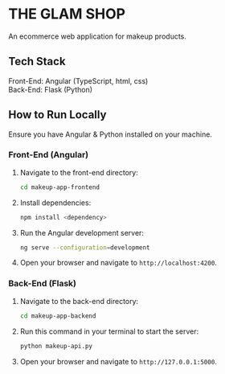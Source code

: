 # THE GLAM SHOP
An ecommerce web application for makeup products.

## Tech Stack
Front-End: Angular (TypeScript, html, css)   
Back-End: Flask (Python)

## How to Run Locally
Ensure you have Angular & Python installed on your machine.

### Front-End (Angular)
1. Navigate to the front-end directory:
    ```sh
    cd makeup-app-frontend
    ```
2. Install dependencies:
    ```sh
    npm install <dependency>
    ```
3. Run the Angular development server:
    ```sh
    ng serve --configuration=development
    ```
4. Open your browser and navigate to `http://localhost:4200`.

### Back-End (Flask)
1. Navigate to the back-end directory:
    ```sh
    cd makeup-app-backend
    ```
2. Run this command in your terminal to start the server:
    ```sh
    python makeup-api.py
    ```
3. Open your browser and navigate to `http://127.0.0.1:5000`.
